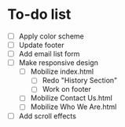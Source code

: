 # To-do list
- [ ] Apply color scheme
- [ ] Update footer
- [ ] Add email list form
- [ ] Make responsive design
    - [ ] Mobilize index.html
        - [ ] Redo "History Section"
        - [ ] Work on footer
    - [ ] Mobilize Contact Us.html
    - [ ] Mobilize Who We Are.html
- [ ] Add scroll effects